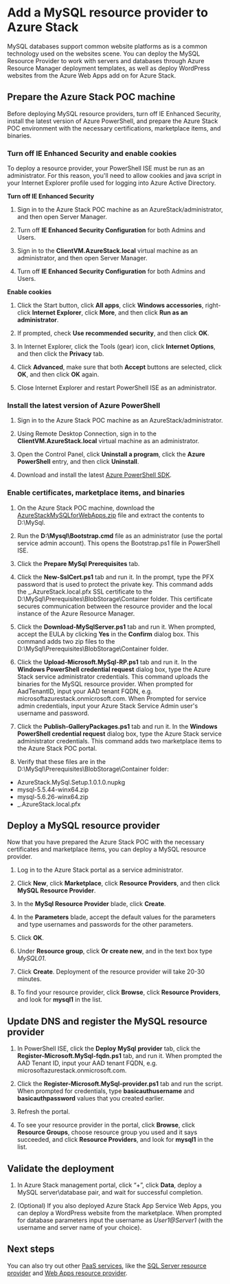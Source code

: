 <properties
	pageTitle="Prepare the physical machine"
	description="Prepare the physical machine"
	services="azure-stack"
	documentationCenter=""
	authors="Dumagar"
	manager="bradleyb"
	editor=""/>

<tags
	ms.service="multiple"
	ms.workload="na"
	ms.tgt_pltfrm="na"
	ms.devlang="na"
	ms.topic="article"
	ms.date="02/08/2016"
	ms.author="dumagar"/>

# Add a MySQL resource provider to Azure Stack

MySQL databases support common website platforms as is a common technology used on the websites scene. You can deploy the MySQL Resource Provider to work with servers and databases through Azure Resource Manager deployment templates, as well as deploy WordPress websites from the Azure Web Apps add on for Azure Stack.

## Prepare the Azure Stack POC machine

Before deploying MySQL resource providers, turn off IE Enhanced Security, install the latest version of Azure PowerShell, and prepare the Azure Stack POC environment with the necessary certifications, marketplace items, and binaries.

### Turn off IE Enhanced Security and enable cookies

To deploy a resource provider, your PowerShell ISE must be run as an administrator. For this reason, you'll need to allow cookies and java script in your Internet Explorer profile used for logging into Azure Active Directory.

**Turn off IE Enhanced Security**

1. Sign in to the Azure Stack POC machine as an AzureStack/administrator, and then open Server Manager.

2. Turn off **IE Enhanced Security Configuration** for both Admins and Users.

3. Sign in to the **ClientVM.AzureStack.local** virtual machine as an administrator, and then open Server Manager.

4. Turn off **IE Enhanced Security Configuration** for both Admins and Users.

**Enable cookies**

1. Click the Start button, click **All apps**, click **Windows accessories**, right-click **Internet Explorer**, click **More**, and then click **Run as an administrator**.

2. If prompted, check **Use recommended security**, and then click **OK**.

3. In Internet Explorer, click the Tools (gear) icon, click **Internet Options**, and then click the **Privacy** tab.

4. Click **Advanced**, make sure that both **Accept** buttons are selected, click **OK**, and then click **OK** again. 

5. Close Internet Explorer and restart PowerShell ISE as an administrator.

### Install the latest version of Azure PowerShell

1. Sign in to the Azure Stack POC machine as an AzureStack/administrator.

2. Using Remote Desktop Connection, sign in to the **ClientVM.AzureStack.local** virtual machine as an administrator.

3. Open the Control Panel, click **Uninstall a program**, click the **Azure PowerShell** entry, and then click **Uninstall**.

4. Download and install the latest [Azure PowerShell SDK](http://aka.ms/azStackPsh).

### Enable certificates, marketplace items, and binaries

1.	On the Azure Stack POC machine, download the [AzureStackMySQLforWebApps.zip](http://aka.ms/MASMySQLRP) file and extract the contents to D:\MySql.

2.	Run the **D:\Mysql\Bootstrap.cmd** file as an administrator (use the portal service admin account). This opens the Bootstrap.ps1 file in PowerShell ISE.

3.	Click the **Prepare MySql Prerequisites** tab.

4.	Click the **New-SslCert.ps1** tab and run it. In the prompt, type the PFX password that is used to protect the private key. This command adds the \_.AzureStack.local.pfx SSL certificate to the D:\MySql\Prerequisites\BlobStorage\Container folder. This certificate secures communication between the resource provider and the local instance of the Azure Resource Manager.

5.	Click the **Download-MySqlServer.ps1** tab and run it. When prompted, accept the EULA by clicking **Yes** in the **Confirm** dialog box. This command adds two zip files to the D:\MySql\Prerequisites\BlobStorage\Container folder.

6.	Click the **Upload-Microsoft.MySql-RP.ps1** tab and run it. In the **Windows PowerShell credential request** dialog box, type the Azure Stack service administrator credentials. This command uploads the binaries for the MySQL resource provider. When prompted for AadTenantID, input your AAD tenant FQDN, e.g. microsoftazurestack.onmicrosoft.com. When Prompted for service admin credentials, input your Azure Stack Service Admin user's username and password.

7.	Click the **Publish-GalleryPackages.ps1** tab and run it. In the **Windows PowerShell credential request** dialog box, type the Azure Stack service administrator credentials. This command adds two marketplace items to the Azure Stack POC portal.

8.	Verify that these files are in the D:\MySql\Prerequisites\BlobStorage\Container folder:
  - AzureStack.MySql.Setup.1.0.1.0.nupkg
  - mysql-5.5.44-winx64.zip
  - mysql-5.6.26-winx64.zip
  - \_.AzureStack.local.pfx

## Deploy a MySQL resource provider

Now that you have prepared the Azure Stack POC with the necessary certificates and marketplace items, you can deploy a MySQL resource provider.

1.	Log in to the Azure Stack portal as a service administrator.

2.	Click **New**, click **Marketplace**, click **Resource Providers**, and then click **MySQL Resource Provider**.
3.	In the **MySql Resource Provider** blade, click **Create**.
4.	In the **Parameters** blade, accept the default values for the parameters and type usernames and passwords for the other parameters.
5.	Click **OK**.
6.	Under **Resource group**, click **Or create new**, and in the text box type *MySQL01*.
7.	Click **Create**. Deployment of the resource provider will take 20-30 minutes.
8.	To find your resource provider, click **Browse**, click **Resource Providers**, and look for **mysql1** in the list.

## Update DNS and register the MySQL resource provider

1. In PowerShell ISE, click the **Deploy MySql provider** tab, click the **Register-Microsoft.MySql-fqdn.ps1** tab, and run it. When prompted the AAD Tenant ID, input your AAD tenant FQDN, e.g. microsoftazurestack.onmicrosoft.com.

2. Click the **Register-Microsoft.MySql-provider.ps1** tab and run the script. When prompted for credentials, type **basicauthusername** and **basicauthpassword** values that you created earlier.

3. Refresh the portal.

4. To see your resource provider in the portal, click **Browse**, click **Resource Groups**, choose resource group you used and it says succeeded, and click **Resource Providers**, and look for **mysql1** in the list.  

## Validate the deployment

1. In Azure Stack management portal, click “+”, click **Data**, deploy a MySQL server\database pair, and wait for successful completion.

2. (Optional) If you also deployed Azure Stack App Service Web Apps, you can deploy a WordPress website from the marketplace. When prompted for database parameters input the username as *User1@Server1* (with the username and server name of your choice).


## Next steps

You can also try out other [PaaS services](azure-stack-tools-paas-services.md), like the [SQL Server resource provider](azure-stack-sqlrp-deploy.md) and [Web Apps resource provider](azure-stack-webapps-deploy.md).

